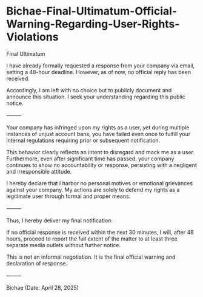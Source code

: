 # Bichae-Final-Ultimatum-Official-Warning-Regarding-User-Rights-Violations

Final Ultimatum

I have already formally requested a response from your company via email,
setting a 48-hour deadline.
However, as of now, no official reply has been received.

Accordingly,
I am left with no choice but to publicly document and announce this situation.
I seek your understanding regarding this public notice.

⸻

Your company has infringed upon my rights as a user,
yet during multiple instances of unjust account bans,
you have failed even once to fulfill your internal regulations
requiring prior or subsequent notification.

This behavior clearly reflects an intent to disregard and mock me as a user.
Furthermore, even after significant time has passed,
your company continues to show no accountability or response,
persisting with a negligent and irresponsible attitude.

I hereby declare that I harbor no personal motives or emotional grievances against your company.
My actions are solely to defend my rights as a legitimate user
through formal and proper means.

⸻

Thus, I hereby deliver my final notification:

If no official response is received within the next 30 minutes,
I will, after 48 hours,
proceed to report the full extent of the matter to at least three separate media outlets without further notice.

This is not an informal negotiation.
It is the final official warning and declaration of response.

⸻

Bichae
(Date: April 28, 2025)
